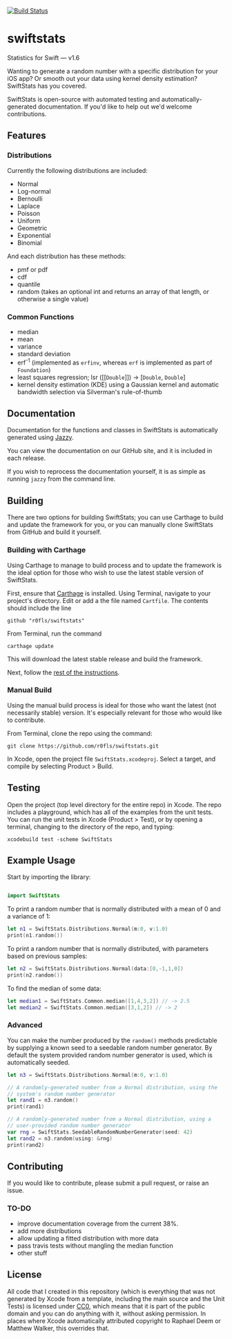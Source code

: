 [![Build Status](https://travis-ci.org/r0fls/swiftstats.png)](https://travis-ci.org/r0fls/swiftstats)
# swiftstats
Statistics for Swift &mdash; v1.6

Wanting to generate a random number with a specific distribution for your iOS app?  Or smooth out your data using kernel density estimation?  SwiftStats has you covered.  

SwiftStats is open-source with automated testing and automatically-generated documentation.  If you'd like to help out we'd welcome contributions.

## Features
### Distributions
Currently the following distributions are included: 
- Normal
- Log-normal
- Bernoulli 
- Laplace 
- Poisson
- Uniform
- Geometric
- Exponential
- Binomial

And each distribution has these methods:
- pmf or pdf
- cdf
- quantile
- random (takes an optional int and returns an array of that length, or otherwise a single value) 

### Common Functions
- median
- mean
- variance
- standard deviation
- erf<sup>-1</sup> (implemented as `erfinv`, whereas `erf` is implemented as part of `Foundation`)
- least squares regression; lsr ([[`Double`]]) -> [`Double`, `Double`]
- kernel density estimation (KDE) using a Gaussian kernel and automatic bandwidth selection via Silverman's rule-of-thumb

## Documentation

Documentation for the functions and classes in SwiftStats is automatically generated using [Jazzy](https://github.com/realm/jazzy).

You can view the documentation on our GitHub site, and it is included in each release.

If you wish to reprocess the documentation yourself, it is as simple as running `jazzy` from the command line.


## Building

There are two options for building SwiftStats; you can use Carthage to build and update the framework for you, or you can manually clone SwiftStats from GitHub and build it yourself. 

### Building with Carthage

Using Carthage to manage to build process and to update the framework is the ideal option for those who wish to use the latest stable version of SwiftStats.

First, ensure that [Carthage](https://github.com/Carthage/Carthage) is installed.  Using Terminal, navigate to your project's directory.  Edit or add a the file named `Cartfile`.  The contents should include the line

    github "r0fls/swiftstats"

From Terminal, run the command 

    carthage update

This will download the latest stable release and build the framework.

Next, follow the [rest of the instructions](https://github.com/Carthage/Carthage#getting-started).


### Manual Build

Using the manual build process is ideal for those who want the latest (not necessarily stable) version.  It's especially relevant for those who would like to contribute.

From Terminal, clone the repo using the command:
    
    git clone https://github.com/r0fls/swiftstats.git
    
In Xcode, open the project file `SwiftStats.xcodeproj`.  Select a target, and compile by selecting Product > Build.
    

## Testing

 Open the project (top level directory for the entire repo) in Xcode. The repo includes a playground, which has all of the examples from the unit tests. You can run the unit tests in Xcode (Product > Test), or by opening a terminal, changing to the directory of the repo, and typing:

    xcodebuild test -scheme SwiftStats

## Example Usage

Start by importing the library:

```swift

import SwiftStats
```

To print a random number that is normally distributed with a mean of 0 and a variance of 1:

```swift
let n1 = SwiftStats.Distributions.Normal(m:0, v:1.0)
print(n1.random())
```

To print a random number that is normally distributed, with parameters based on previous samples:

```swift
let n2 = SwiftStats.Distributions.Normal(data:[0,-1,1,0])
print(n2.random())
```

To find the median of some data:

```swift
let median1 = SwiftStats.Common.median([1,4,3,2]) // -> 2.5
let median2 = SwiftStats.Common.median([3,1,2]) // -> 2
```

### Advanced
You can make the number produced by the `random()` methods predictable by supplying a known seed to a seedable random number generator.  By default the system provided random number generator is used, which is automatically seeded.

```swift
let n3 = SwiftStats.Distributions.Normal(m:0, v:1.0)

// A randomly-generated number from a Normal distribution, using the
// system's random number generator
let rand1 = n3.random()
print(rand1)

// A randomly-generated number from a Normal distribution, using a
// user-provided random number generator
var rng = SwiftStats.SeedableRandomNumberGenerator(seed: 42)
let rand2 = n3.random(using: &rng)
print(rand2)
```

## Contributing
If you would like to contribute, please submit a pull request, or raise an issue.

### TO-DO
- improve documentation coverage from the current 38%.
- add more distributions
- allow updating a fitted distribution with more data
- pass travis tests without mangling the median function
- other stuff

## License
All code that I created in this repository (which is everything that was not generated by Xcode from a template, including the main source and the Unit Tests) is licensed under [CC0](https://creativecommons.org/publicdomain/zero/1.0/), which means that it is part of the public domain and you can do anything with it, without asking permission. In places where Xcode automatically attributed copyright to Raphael Deem or Matthew Walker, this overrides that.
